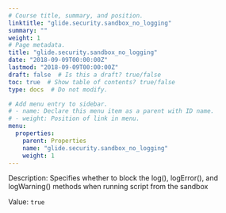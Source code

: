 ```yaml
---
# Course title, summary, and position.
linktitle: "glide.security.sandbox_no_logging"
summary: ""
weight: 1
# Page metadata.
title: "glide.security.sandbox_no_logging"
date: "2018-09-09T00:00:00Z"
lastmod: "2018-09-09T00:00:00Z"
draft: false  # Is this a draft? true/false
toc: true  # Show table of contents? true/false
type: docs  # Do not modify.

# Add menu entry to sidebar.
# - name: Declare this menu item as a parent with ID name.
# - weight: Position of link in menu.
menu:
  properties:
    parent: Properties
    name: "glide.security.sandbox_no_logging"
    weight: 1
---
```


Description: Specifies whether to block the log(), logError(), and logWarning() methods when running script from the sandbox


Value: `true`